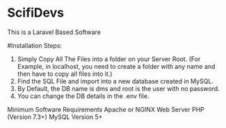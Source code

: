 # ScifiDevs
This is a Laravel Based Software

#Installation Steps:

1. Simply Copy All The Files into a folder on your Server Root.
(For Example, in localhost, you need to create a folder with any name and then have to copy all files into it.)
2. Find the SQL File and import into a new database created in MySQL.
3. By Default, the DB name is dms and root is the user with no password.
4. You can change the DB details in the .env file.

Minimum Software Requirements
Apache or NGINX Web Server
PHP (Version 7.3+)
MySQL Version 5+

